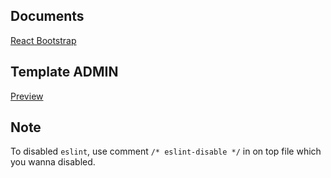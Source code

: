 ## Documents
[React Bootstrap](https://react-bootstrap.github.io/)
## Template ADMIN
[Preview](https://coreui.io/demo/#main.html)

## Note

To disabled `eslint`, use comment `/* eslint-disable */` in on top file which you wanna disabled.